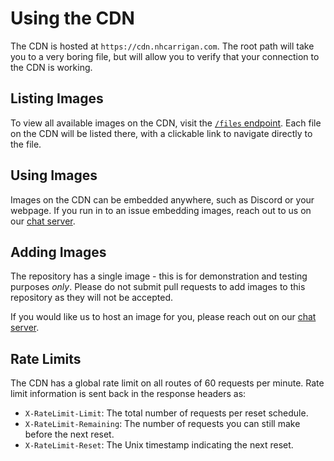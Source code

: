 # Using the CDN

The CDN is hosted at `https://cdn.nhcarrigan.com`. The root path will take you to a very boring file, but will allow you to verify that your connection to the CDN is working.

## Listing Images

To view all available images on the CDN, visit the [`/files` endpoint](https://cdn.nhcarrigan.com/files). Each file on the CDN will be listed there, with a clickable link to navigate directly to the file.

## Using Images

Images on the CDN can be embedded anywhere, such as Discord or your webpage. If you run in to an issue embedding images, reach out to us on our [chat server](http://chat.nhcarrigan.com).

## Adding Images

The repository has a single image - this is for demonstration and testing purposes _only_. Please do not submit pull requests to add images to this repository as they will not be accepted.

If you would like us to host an image for you, please reach out on our [chat server](http://chat.nhcarrigan.com).

## Rate Limits

The CDN has a global rate limit on all routes of 60 requests per minute. Rate limit information is sent back in the response headers as:

- `X-RateLimit-Limit`: The total number of requests per reset schedule.
- `X-RateLimit-Remaining`: The number of requests you can still make before the next reset.
- `X-RateLimit-Reset`: The Unix timestamp indicating the next reset.
